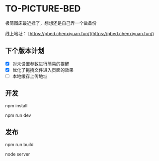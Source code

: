 # TO-PICTURE-BED

极简图床最近挂了，想想还是自己弄一个做备份

线上地址： [https://pbed.chenxiyuan.fun/](https://pbed.chenxiyuan.fun/)

## 下个版本计划

- [x] 对未设置参数进行简易的提醒
- [x] 优化了拖拽文件进入页面的效果 
- [ ] 本地缓存上传地址

## 开发

npm install

npm run dev

## 发布

npm run build

node server